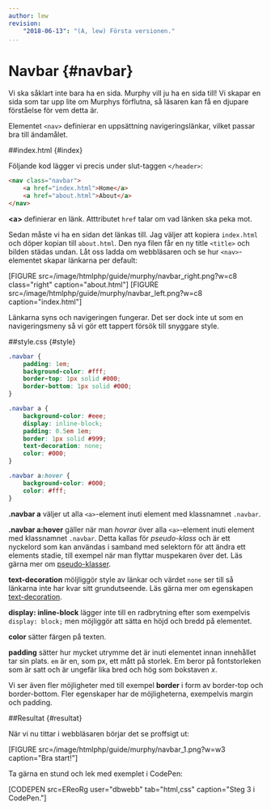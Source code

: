 ```yaml
---
author: lew
revision:
    "2018-06-13": "(A, lew) Första versionen."
...
```

Navbar {#navbar}
=======================

Vi ska såklart inte bara ha en sida. Murphy vill ju ha en sida till! Vi skapar en sida som tar upp lite om Murphys förflutna, så läsaren kan få en djupare förståelse för vem detta är.  

Elementet `<nav>` definierar en uppsättning navigeringslänkar, vilket passar bra till ändamålet.



##index.html {#index}

Följande kod lägger vi precis under slut-taggen `</header>`:

```html
<nav class="navbar">
    <a href="index.html">Home</a>
    <a href="about.html">About</a>
</nav>
```

**&lt;a&gt;** definierar en länk. Atttributet `href` talar om vad länken ska peka mot.

Sedan måste vi ha en sidan det länkas till. Jag väljer att kopiera `index.html` och döper kopian till `about.html`. Den nya filen får en ny title `<title>` och bilden städas undan. Låt oss ladda om webbläsaren och se hur `<nav>`-elementet skapar länkarna per default:

[FIGURE src=/image/htmlphp/guide/murphy/navbar_right.png?w=c8 class="right" caption="about.html"]
[FIGURE src=/image/htmlphp/guide/murphy/navbar_left.png?w=c8 caption="index.html"]



Länkarna syns och navigeringen fungerar. Det ser dock inte ut som en navigeringsmeny så vi gör ett tappert försök till snyggare style.

##style.css {#style}

```css
.navbar {
    padding: 1em;
    background-color: #fff;
    border-top: 1px solid #000;
    border-bottom: 1px solid #000;
}

.navbar a {
    background-color: #eee;
    display: inline-block;
    padding: 0.5em 1em;
    border: 1px solid #999;
    text-decoration: none;
    color: #000;
}

.navbar a:hover {
    background-color: #000;
    color: #fff;
}
```

**.navbar a** väljer ut alla `<a>`-element inuti element med klassnamnet `.navbar`.

**.navbar a:hover** gäller när man *hovrar* över alla `<a>`-element inuti element med klassnamnet `.navbar`. Detta kallas för *pseudo-klass* och är ett nyckelord som kan användas i samband med selektorn för att ändra ett elements stadie, till exempel när man flyttar muspekaren över det. Läs gärna mer om [pseudo-klasser](https://developer.mozilla.org/en-US/docs/Web/CSS/Pseudo-classes).

**text-decoration** möljliggör style av länkar och värdet `none` ser till så länkarna inte har kvar sitt grundutseende. Läs gärna mer om egenskapen [text-decoration](https://developer.mozilla.org/en-US/docs/Web/CSS/text-decoration).

**display: inline-block** lägger inte till en radbrytning efter som exempelvis `display: block;` men möjliggör att sätta en höjd och bredd på elementet.

**color** sätter färgen på texten.

**padding** sätter hur mycket utrymme det är inuti elementet innan innehållet tar sin plats. `em` är en, som px, ett mått på storlek. Em beror på fontstorleken som är satt och är ungefär lika bred och hög som bokstaven *x*.

Vi ser även fler möjligheter med till exempel **border** i form av border-top och border-bottom. Fler egenskaper har de möjligheterna, exempelvis margin och padding.



##Resultat {#resultat}

När vi nu tittar i webbläsaren börjar det se proffsigt ut:

[FIGURE src=/image/htmlphp/guide/murphy/navbar_1.png?w=w3 caption="Bra start!"]

Ta gärna en stund och lek med exemplet i CodePen:

[CODEPEN src=EReoRg user="dbwebb" tab="html,css" caption="Steg 3 i CodePen."]
